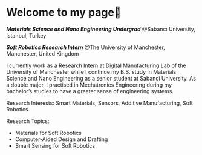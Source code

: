 # **Welcome to my page👋**

***Materials Science and Nano Engineering Undergrad*** @Sabancı University, Istanbul, Turkey

***Soft Robotics Research Intern*** @The University of Manchester, Manchester, United Kingdom

I currently work as a Research Intern at Digital Manufacturing Lab of the University of Manchester while I continue my B.S. study in Materials Science and Nano Engineering as a senior student at Sabanci University. As a double major, I practised in Mechatronics Engineering during my bachelor’s studies to have a greater sense of engineering systems.

Research Interests: Smart Materials, Sensors, Additive Manufacturing, Soft Robotics.

Research Topics:
- Materials for Soft Robotics
- Computer-Aided Design and Drafting
- Smart Sensing for Soft Robotics
